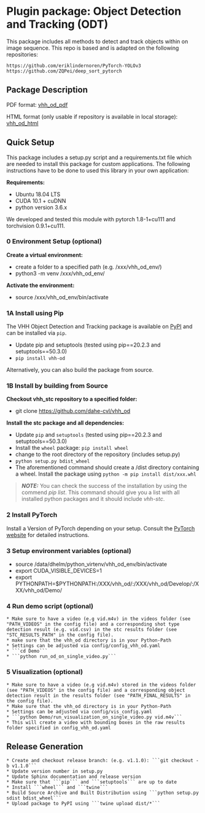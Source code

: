 # Plugin package: Object Detection and Tracking (ODT)

This package includes all methods to detect and track objects within on image sequence.
This repo is based and is adapted on the following repositories:

    https://github.com/eriklindernoren/PyTorch-YOLOv3
    https://github.com/ZQPei/deep_sort_pytorch

## Package Description

PDF format: [vhh_od_pdf](https://github.com/dahe-cvl/vhh_od/blob/master/ApiSphinxDocumentation/build/latex/vhhpluginpackageshottypeclassificationvhh_stc.pdf)
    
HTML format (only usable if repository is available in local storage): [vhh_od_html](https://github.com/dahe-cvl/vhh_od/blob/master/ApiSphinxDocumentation/build/html/index.html)

## Quick Setup

This package includes a setup.py script and a requirements.txt file which are needed to install this package for custom applications.
The following instructions have to be done to used this library in your own application:

**Requirements:**

   * Ubuntu 18.04 LTS
   * CUDA 10.1 + cuDNN
   * python version 3.6.x

We developed and tested this module with pytorch 1.8-1+cu111 and torchvision 0.9.1+cu111.
   
### 0 Environment Setup (optional)

**Create a virtual environment:**

   * create a folder to a specified path (e.g. /xxx/vhh_od_env/)
   * python3 -m venv /xxx/vhh_od_env/

**Activate the environment:**

   * source /xxx/vhh_od_env/bin/activate

### 1A Install using Pip

The VHH Object Detection and Tracking package is available on [PyPI](https://pypi.org/project/vhh-stc/) and can be installed via ```pip```.

* Update pip and setuptools (tested using pip\==20.2.3 and setuptools==50.3.0)
* ```pip install vhh-od```

Alternatively, you can also build the package from source.

### 1B Install by building from Source

**Checkout vhh_stc repository to a specified folder:**

   * git clone https://github.com/dahe-cvl/vhh_od

**Install the stc package and all dependencies:**

   * Update ```pip``` and ```setuptools``` (tested using pip\==20.2.3 and setuptools==50.3.0)
   * Install the ```wheel``` package: ```pip install wheel```
   * change to the root directory of the repository (includes setup.py)
   * ```python setup.py bdist_wheel```
   * The aforementioned command should create a /dist directory containing a wheel. Install the package using ```python -m pip install dist/xxx.whl```
   
> **_NOTE:_**
You can check the success of the installation by using the commend *pip list*. This command should give you a list
with all installed python packages and it should include *vhh-stc*.

### 2 Install PyTorch

Install a Version of PyTorch depending on your setup. Consult the [PyTorch website](https://pytorch.org/get-started/locally/) for detailed instructions.

### 3 Setup environment variables (optional)

   * source /data/dhelm/python_virtenv/vhh_od_env/bin/activate
   * export CUDA_VISIBLE_DEVICES=1
   * export PYTHONPATH=$PYTHONPATH:/XXX/vhh_od/:/XXX/vhh_od/Develop/:/XXX/vhh_od/Demo/

### 4 Run demo script (optional)

    * Make sure to have a video (e.g vid.m4v) in the videos folder (see "PATH_VIDEOS" in the config file) and a corresponding shot type detection result (e.g. vid.csv) in the stc results folder (see "STC_RESULTS_PATH" in the config file). 
    * make sure that the vhh_od directory is in your Python-Path
    * Settings can be adjusted via config/config_vhh_od.yaml
    * ```cd Demo```
    * ```python run_od_on_single_video.py```

### 5 Visualization (optional)

    * Make sure to have a video (e.g vid.m4v) stored in the videos folder (see "PATH_VIDEOS" in the config file) and a corresponding object detection result in the results folder (see "PATH_FINAL_RESULTS" in the config file).
    * Make sure that the vhh_od directory is in your Python-Path
    * Settings can be adjusted via config/vis_config.yaml
    * ```python Demo/run_visualization_on_single_video.py vid.m4v```
    * This will create a video with bounding boxes in the raw results folder specified in config_vhh_od.yaml

## Release Generation
    
    * Create and checkout release branch: (e.g. v1.1.0): ```git checkout -b v1.1.0```
    * Update version number in setup.py
    * Update Sphinx documentation and release version
    * Make sure that ```pip``` and ```setuptools``` are up to date
    * Install ```wheel``` and ```twine```
    * Build Source Archive and Built Distribution using ```python setup.py sdist bdist_wheel```
    * Upload package to PyPI using ```twine upload dist/*```
